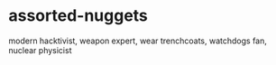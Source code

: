 # assorted-nuggets
modern hacktivist, weapon expert, wear trenchcoats, watchdogs fan, nuclear physicist
